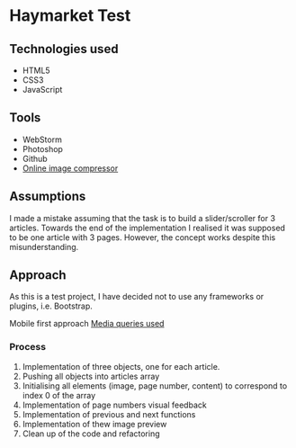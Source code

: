 # Haymarket Test

## Technologies used
* HTML5
* CSS3
* JavaScript

## Tools
* WebStorm
* Photoshop
* Github
* [Online image compressor](https://compressor.io/)

## Assumptions
I made a mistake assuming that the task is to build a slider/scroller for 3 articles. Towards the end of the implementation I realised it was supposed to be one article with 3 pages. However, the concept works despite this misunderstanding.

## Approach
As this is a test project, I have decided not to use any frameworks or plugins, i.e. Bootstrap.

Mobile first approach [Media queries used](https://scotch.io/tutorials/default-sizes-for-twitter-bootstraps-media-queries)

### Process
1. Implementation of three objects, one for each article.
2. Pushing all objects into articles array
3. Initialising all elements (image, page number, content) to correspond to index 0 of the array
4. Implementation of page numbers visual feedback
5. Implementation of previous and next functions
6. Implementation of thew image preview
7. Clean up of the code and refactoring
